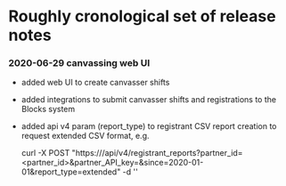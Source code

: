 # Roughly cronological set of release notes

### 2020-06-29 canvassing web UI

* added web UI to create canvasser shifts
* added integrations to submit canvasser shifts and registrations to the Blocks system
* added api v4 param (report_type) to registrant CSV report creation to request extended CSV format, e.g.

  curl -X POST "https://<domain>/api/v4/registrant_reports?partner_id=<partner_id>&partner_API_key=<apikey>&since=2020-01-01&report_type=extended" -d ''